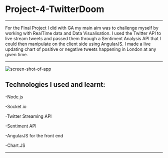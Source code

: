 # Project-4-TwitterDoom
-------------------------------
For the Final Project I did with GA my main aim was to challenge myself by working with RealTime data and Data Visualisation. I used the Twitter API to live stream tweets and passed them through a Sentiment Analysis API that I could then manipulate on the client side using AngularJS. I made a live updating chart of positive or negative tweets happening in London at any given time.

________________________________
![screen-shot-of-app](https://cloud.githubusercontent.com/assets/9989447/10840626/1362c878-7ed9-11e5-839d-94773d3d29cb.png)


Technologies I used and learnt:
-------------------------------------------------------
-Node.js

-Socket.io

-Twitter Streaming API

-Sentiment API

-AngularJS for the front end

-Chart.JS

------------------------------------------
